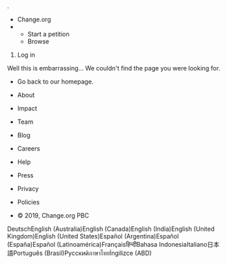 <iframe height='0' src='//www.googletagmanager.com/ns.html?id=GTM-NMT3DV' style='display:none;visibility:hidden' width='0'></iframe>.

*   Change.org
*   *   Start a petition
    *   Browse

1.  Log in

Well this is embarrassing… We couldn't find the page you were looking for.

*   Go back to our homepage.

*   About
*   Impact
*   Team
*   Blog
*   Careers
*   Help
*   Press

*   Privacy
*   Policies
*   © 2019, Change.org PBC

DeutschEnglish (Australia)English (Canada)English (India)English (United Kingdom)English (United States)Español (Argentina)Español (España)Español (Latinoamérica)Françaisहिन्दीBahasa IndonesiaItaliano日本語Português (Brasil)Русскийภาษาไทยİngilizce (ABD) <img src="//bat.bing.com/action/0?ti=5321513&amp;Ver=2" height="0" width="0" style="display:none. visibility: hidden;">